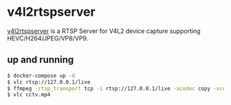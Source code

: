 v4l2rtspserver
==============

[v4l2rtspserver][1] is a RTSP Server for V4L2 device capture supporting HEVC/H264/JPEG/VP8/VP9.

## up and running

```bash
$ docker-compose up -d
$ vlc rtsp://127.0.0.1/live
$ ffmpeg -rtsp_transport tcp -i rtsp://127.0.0.1/live -acodec copy -vcodec copy -t 60 cctv.mp4
$ vlc cctv.mp4
```

[1]: https://github.com/mpromonet/v4l2rtspserver
